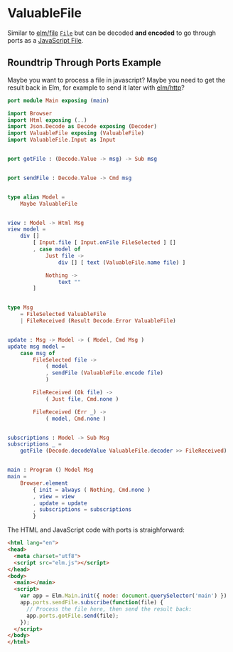 # ValuableFile

Similar to [elm/file](https://package.elm-lang.org/packages/elm/file/latest)
[`File`](https://package.elm-lang.org/packages/elm/file/latest/File#File)
but can be decoded **and encoded** to go through ports as a
[JavaScript File](https://developer.mozilla.org/en-US/docs/Web/API/File).

## Roundtrip Through Ports Example
Maybe you want to process a file in javascript? Maybe you need to get the
result back in Elm, for example to send it later with
[elm/http](https://package.elm-lang.org/packages/elm/http/latest)?

```elm
port module Main exposing (main)

import Browser
import Html exposing (..)
import Json.Decode as Decode exposing (Decoder)
import ValuableFile exposing (ValuableFile)
import ValuableFile.Input as Input


port gotFile : (Decode.Value -> msg) -> Sub msg


port sendFile : Decode.Value -> Cmd msg


type alias Model =
    Maybe ValuableFile


view : Model -> Html Msg
view model =
    div []
        [ Input.file [ Input.onFile FileSelected ] []
        , case model of
            Just file ->
                div [] [ text (ValuableFile.name file) ]

            Nothing ->
                text ""
        ]


type Msg
    = FileSelected ValuableFile
    | FileReceived (Result Decode.Error ValuableFile)


update : Msg -> Model -> ( Model, Cmd Msg )
update msg model =
    case msg of
        FileSelected file ->
            ( model
            , sendFile (ValuableFile.encode file)
            )

        FileReceived (Ok file) ->
            ( Just file, Cmd.none )

        FileReceived (Err _) ->
            ( model, Cmd.none )


subscriptions : Model -> Sub Msg
subscriptions _ =
    gotFile (Decode.decodeValue ValuableFile.decoder >> FileReceived)


main : Program () Model Msg
main =
    Browser.element
        { init = always ( Nothing, Cmd.none )
        , view = view
        , update = update
        , subscriptions = subscriptions
        }
```

The HTML and JavaScript code with ports is straighforward:
```html
<html lang="en">
<head>
  <meta charset="utf8">
  <script src="elm.js"></script>
</head>
<body>
  <main></main>
  <script>
    var app = Elm.Main.init({ node: document.querySelector('main') })
    app.ports.sendFile.subscribe(function(file) {
      // Process the file here, then send the result back:
      app.ports.gotFile.send(file);
    });
  </script>
</body>
</html>
```
